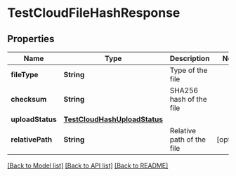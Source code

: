 # TestCloudFileHashResponse

## Properties
Name | Type | Description | Notes
------------ | ------------- | ------------- | -------------
**fileType** | **String** | Type of the file | 
**checksum** | **String** | SHA256 hash of the file | 
**uploadStatus** | [**TestCloudHashUploadStatus**](TestCloudHashUploadStatus.md) |  | 
**relativePath** | **String** | Relative path of the file | [optional] 

[[Back to Model list]](../README.md#documentation-for-models) [[Back to API list]](../README.md#documentation-for-api-endpoints) [[Back to README]](../README.md)


